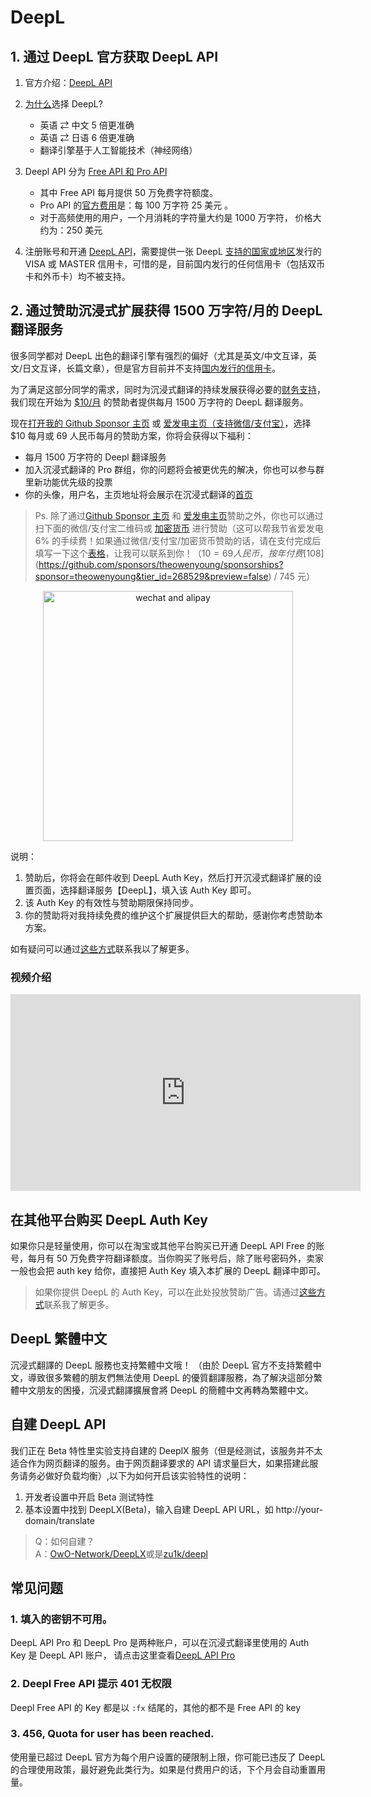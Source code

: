 # DeepL

## 1. 通过 DeepL 官方获取 DeepL API

1. 官方介绍：[DeepL API ](https://www.deepl.com/zh/pro#developer)
2. [为什么](https://www.deepl.com/zh/whydeepl)选择 DeepL?

   - 英语 ⇄ 中文 5 倍更准确
   - 英语 ⇄ 日语 6 倍更准确
   - 翻译引擎基于人工智能技术（神经网络）

3. Deepl API 分为 [Free API 和 Pro API](https://www.deepl.com/zh/pro#developer)

   - 其中 Free API 每月提供 50 万免费字符额度。
   - Pro API 的[官方费用](https://www.deepl.com/zh/pro#developer)是：每 100 万字符 25 美元 。
   - 对于高频使用的用户，一个月消耗的字符量大约是 1000 万字符， 价格大约为：250 美元

4. 注册账号和开通 [DeepL API](https://www.deepl.com/zh/pro#developer)，需要提供一张 DeepL [支持的国家或地区](https://support.deepl.com/hc/zh-cn/articles/360020016339-DeepL-Pro%E5%9C%A8%E6%88%91%E6%89%80%E5%9C%A8%E5%9B%BD%E5%AE%B6%E6%97%A0%E6%B3%95%E8%AE%A2%E9%98%85)发行的 VISA 或 MASTER 信用卡，可惜的是，目前国内发行的任何信用卡（包括双币卡和外币卡）均不被支持。

## 2. 通过赞助沉浸式扩展获得 1500 万字符/月的 DeepL 翻译服务

很多同学都对 DeepL 出色的翻译引擎有强烈的偏好（尤其是英文/中文互译，英文/日文互译，长篇文章），但是官方目前并不支持[国内发行的信用卡](https://support.deepl.com/hc/zh-cn/articles/360020016339-DeepL-Pro%E5%9C%A8%E6%88%91%E6%89%80%E5%9C%A8%E5%9B%BD%E5%AE%B6%E6%97%A0%E6%B3%95%E8%AE%A2%E9%98%85)。

为了满足这部分同学的需求，同时为沉浸式翻译的持续发展获得必要的[财务支持](https://immersive-translate.owenyoung.com/donate)，我们现在开始为 [$10/月](https://immersive-translate.owenyoung.com/donate) 的赞助者提供每月 1500 万字符的 DeepL 翻译服务。

现在[打开我的 Github Sponsor 主页](https://github.com/sponsors/theowenyoung) 或 [爱发电主页（支持微信/支付宝）](https://afdian.net/a/translate)，选择 $10 每月或 69 人民币每月的赞助方案，你将会获得以下福利：

- 每月 1500 万字符的 Deepl 翻译服务
- 加入沉浸式翻译的 Pro 群组，你的问题将会被更优先的解决，你也可以参与群里新功能优先级的投票
- 你的头像，用户名，主页地址将会展示在沉浸式翻译的[首页](https://immersive-translate.owenyoung.com/)

> Ps. 除了通过[Github Sponsor 主页](https://github.com/sponsors/theowenyoung) 和 [爱发电主页](https://afdian.net/a/translate)赞助之外，你也可以通过扫下面的微信/支付宝二维码或 [加密货币](https://www.owenyoung.com/contact/) 进行赞助（这可以帮我节省爱发电 6% 的手续费！如果通过微信/支付宝/加密货币赞助的话，请在支付完成后填写一下这个[表格](https://tally.so/r/mYPplv)，让我可以联系到你！（$10 = 69 人民币，按年付费 [$108](https://github.com/sponsors/theowenyoung/sponsorships?sponsor=theowenyoung&tier_id=268529&preview=false) / 745 元）

<div align="center"><img src="https://immersive-translate.owenyoung.com/assets/sponsor.png" width="400" alt="wechat and alipay"></div>

说明：

1. 赞助后，你将会在邮件收到 DeepL Auth Key，然后打开沉浸式翻译扩展的设置页面，选择翻译服务【DeepL】，填入该 Auth Key 即可。
2. 该 Auth Key 的有效性与赞助期限保持同步。
3. 你的赞助将对我持续免费的维护这个扩展提供巨大的帮助，感谢你考虑赞助本方案。

如有疑问可以通过[这些方式](https://www.owenyoung.com/contact/)联系我以了解更多。

### 视频介绍

<iframe width="560" height="315" src="https://www.youtube.com/embed/cciZptnoXCw" title="YouTube video player" frameborder="0" allow="accelerometer; autoplay; clipboard-write; encrypted-media; gyroscope; picture-in-picture; web-share" allowfullscreen></iframe>

## 在其他平台购买 DeepL Auth Key

如果你只是轻量使用，你可以在淘宝或其他平台购买已开通 DeepL API Free 的账号，每月有 50 万免费字符翻译额度。当你购买了账号后，除了账号密码外，卖家一般也会把 auth key 给你，直接把 Auth Key 填入本扩展的 DeepL 翻译中即可。

> 如果你提供 DeepL 的 Auth Key，可以在此处投放赞助广告。请通过[这些方式](https://www.owenyoung.com/contact/)联系我了解更多。

## DeepL 繁體中文

沉浸式翻譯的 DeepL 服務也支持繁體中文哦！ （由於 DeepL 官方不支持繁體中文，導致很多繁體的朋友們無法使用 DeepL 的優質翻譯服務，為了解決這部分繁體中文朋友的困擾，沉浸式翻譯擴展會將 DeepL 的簡體中文再轉為繁體中文。

## 自建 DeepL API

我们正在 Beta 特性里实验支持自建的 DeeplX 服务（但是经测试，该服务并不太适合作为网页翻译的服务。由于网页翻译要求的 API 请求量巨大，如果搭建此服务请务必做好负载均衡）,以下为如何开启该实验特性的说明：

1. 开发者设置中开启 Beta 测试特性
2. 基本设置中找到 DeepLX(Beta)，输入自建 DeepL API URL，如 http://your-domain/translate

> Q：如何自建？  
> A：[OwO-Network/DeepLX](https://github.com/OwO-Network/DeepLX#setup-on-immersive-translate)或是[zu1k/deepl](https://github.com/KyleChoy/zotero-pdf-translate/blob/CustomDeepL/README.md)

## 常见问题

### 1. 填入的密钥不可用。

DeepL API Pro 和 DeepL Pro 是两种账户，可以在沉浸式翻译里使用的 Auth Key 是 DeepL API 账户， 请点击这里查看[DeepL API Pro](https://www.deepl.com/zh/pro/select-country#developer)

### 2. Deepl Free API 提示 401 无权限

Deepl Free API 的 Key 都是以 `:fx` 结尾的，其他的都不是 Free API 的 key

### 3. 456, Quota for user has been reached.

使用量已超过 DeepL 官方为每个用户设置的硬限制上限，你可能已违反了 DeepL 的合理使用政策，最好避免此类行为。如果是付费用户的话，下个月会自动重置用量。
